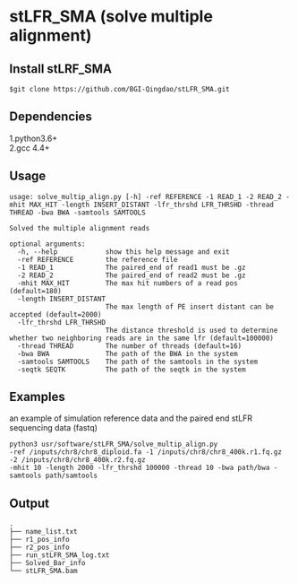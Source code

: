 stLFR_SMA (solve multiple alignment)
====================================

Install stLRF_SMA
------------------------------------
```
$git clone https://github.com/BGI-Qingdao/stLFR_SMA.git
```
Dependencies
------------------------------------
1.python3.6+  
2.gcc 4.4+

Usage
-----------------------------------
```
usage: solve_multip_align.py [-h] -ref REFERENCE -1 READ_1 -2 READ_2 -mhit MAX_HIT -length INSERT_DISTANT -lfr_thrshd LFR_THRSHD -thread THREAD -bwa BWA -samtools SAMTOOLS

Solved the multiple alignment reads

optional arguments:
  -h, --help            show this help message and exit
  -ref REFERENCE        the reference file
  -1 READ_1             The paired_end of read1 must be .gz
  -2 READ_2             The paired_end of read2 must be .gz
  -mhit MAX_HIT         The max hit numbers of a read pos (default=180)
  -length INSERT_DISTANT
                        The max length of PE insert distant can be accepted (default=2000)
  -lfr_thrshd LFR_THRSHD
                        The distance threshold is used to determine whether two neighboring reads are in the same lfr (default=100000)
  -thread THREAD        The number of threads (default=16)
  -bwa BWA              The path of the BWA in the system
  -samtools SAMTOOLS    The path of the samtools in the system
  -seqtk SEQTK          The path of the seqtk in the system
```

Examples
----------------------------------
an example of simulation reference data and the paired end stLFR sequencing data (fastq)
```
python3 usr/software/stLFR_SMA/solve_multip_align.py
-ref /inputs/chr8/chr8_diploid.fa -1 /inputs/chr8/chr8_400k.r1.fq.gz -2 /inputs/chr8/chr8_400k.r2.fq.gz 
-mhit 10 -length 2000 -lfr_thrshd 100000 -thread 10 -bwa path/bwa -samtools path/samtools
```

Output
----------------------------------
```
.
├── name_list.txt
├── r1_pos_info
├── r2_pos_info
├── run_stLFR_SMA_log.txt
├── Solved_Bar_info
└── stLFR_SMA.bam
```
